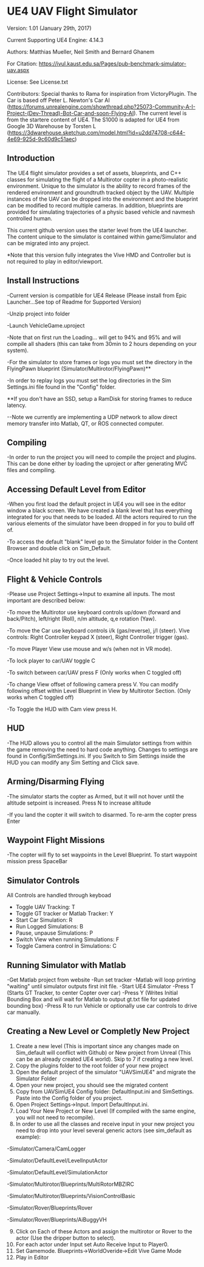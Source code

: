 # UE4 UAV Flight Simulator

Version: 1.01 (January 29th, 2017)

Current Supporting UE4 Engine: 4.14.3

Authors: Matthias Mueller, Neil Smith and Bernard Ghanem

For Citation: https://ivul.kaust.edu.sa/Pages/pub-benchmark-simulator-uav.aspx

License: See License.txt

Contributors: Special thanks to Rama for inspiration from VictoryPlugin. The Car is based off Peter L. Newton's Car AI (https://forums.unrealengine.com/showthread.php?25073-Community-A-I-Project-(Dev-Thread)-Bot-Car-and-soon-Flying-AI). The current level is from the startere content of UE4. The S1000 is adapted for UE4 from Google 3D Warehouse by Torsten L (https://3dwarehouse.sketchup.com/model.html?id=u2dd74708-c644-4e69-925d-9c60d9c51aec)

## Introduction

The UE4 flight simulator provides a set of assets, blueprints, and C++ classes for simulating the flight of a Multirotor copter in a photo-realistic environment. Unique to the simulator is the ability to record frames of the rendered environment and groundtruth tracked object by the UAV. Multiple instances of the UAV can be dropped into the environment and the blueprint can be modified to record multiple cameras. In addition, blueprints are provided for simulating trajectories of a physic based vehicle and navmesh controlled human.

This current github version uses the starter level from the UE4 launcher. The content unique to the simulator is contained within game/Simulator and can be migrated into any project.

*Note that this version fully integrates the Vive HMD and Controller but is not required to play in editor/viewport.

## Install Instructions

-Current version is compatible for UE4 Release (Please install from Epic Launcher...See top of Readme for Supported Version)

-Unzip project into folder

-Launch VehicleGame.uproject

-Note that on first run the Loading... will get to 94% and 95% and will compile all shaders (this can take from 30min to 2 hours depending on your system).

-For the simulator to store frames or logs you must set the directory in the FlyingPawn blueprint (Simulator/Multirotor/FlyingPawn)**

-In order to replay logs you must set the log directories in the Sim Settings.ini file found in the "Config" folder. 

**If you don't have an SSD, setup a RamDisk for storing frames to reduce latency. 

--Note we currently are implementing a UDP network to allow direct memory transfer into Matlab, QT, or ROS connected computer.

## Compiling

-In order to run the project you will need to compile the project and plugins. This can be done either by loading the uproject or after generating MVC files and compiling.

## Accessing Default Level from Editor

-When you first load the default project in UE4 you will see in the editor window a black screen. We have created a blank level that has everything integrated for you that needs to be loaded. All the actors required to run the various elements of the simulator have been dropped in for you to build off of.

-To access the default "blank" level go to the Simulator folder in the Content Browser and double click on Sim_Default. 

-Once loaded hit play to try out the level.

## Flight & Vehicle Controls

-Please use Project Settings->Input to examine all inputs. The most important are described below:

-To move the Multirotor use keyboard controls up/down (forward and back/Pitch), left/right (Roll), n/m altitude, q,e rotation (Yaw).
  
-To move the Car use keyboard controls i/k (gas/reverse), j/l (steer). Vive controls: Right Controller keypad X (steer), Right Controller trigger (gas).

-To move Player View use mouse and w/s (when not in VR mode).

-To lock player to car/UAV toggle C

-To switch between car/UAV press F (Only works when C toggled off)

-To change View offset of following camera press V. You can modify following offset within Level Blueprint in View by Multirotor Section. (Only works when C toggled off)

-To Toggle the HUD with Cam view press H.

## HUD

-The HUD allows you to control all the main Simulator settings from within the game removing the need to hard code anything. Changes to settings are found in Config/SimSettings.ini. If you Switch to Sim Settings inside the HUD you can modify any Sim Setting and Click save.

## Arming/Disarming Flying

-The simulator starts the copter as Armed, but it will not hover until the altitude setpoint is increased. Press N to increase altitude

-If you land the copter it will switch to disarmed. To re-arm the copter press Enter

## Waypoint Flight Missions

-The copter will fly to set waypoints in the Level Blueprint. To start waypoint mission press SpaceBar

## Simulator Controls

All Controls are handled through keyboad
- Toggle UAV Tracking: T
- Toggle GT tracker or Matlab Tracker: Y
- Start Car Simulation: R
- Run Logged Simulations: B
- Pause, unpause Simulations: P
- Switch View when running Simulations: F
- Toggle Camera control in Simulations: C

## Running Simulator with Matlab

-Get Matlab project from website
-Run set tracker
-Matlab will loop printing "waiting" until simulator outputs first init file.
-Start UE4 Simulator
-Press T (Starts GT Tracker, to center Copter over car)
-Press Y (Writes Initial Bounding Box and will wait for Matlab to output gt.txt file for updated bounding box)
-Press R to run Vehicle or optionally use car controls to drive car manually.


## Creating a New Level or Completly New Project

1. Create a new level (This is important since any changes made on Sim_default will conflict with Github) or New project from Unreal (This can be an already created UE4 world). Skip to 7 if creating a new level.
2. Copy the plugins folder to the root folder of your new project
3. Open the default project of the simulator "UAVSimUE4" and migrate the Simulator Folder
4. Open your new project, you should see the migrated content
5. Copy from UAVSimUE4 Config folder: DefaultInput.ini and SimSettings. Paste into the Config folder of you project.
6. Open Project Settings->Input. Import DefaultInput.ini.
7. Load Your New Project or New Level (If compiled with the same engine, you will not need to recompile). 
8. In order to use all the classes and receive input in your new project you need to drop into your level several generic actors (see sim_default as example):

-Simulator/Camera/CamLogger

-Simulator/DefaultLevel/LevelInputActor

-Simulator/DefaultLevel/SimulationActor

-Simulator/Multirotor/Blueprints/MultiRotorMBZIRC

-Simulator/Multirotor/Blueprints/VisionControlBasic

-Simulator/Rover/Blueprints/Rover

-Simulator/Rover/Blueprints/AiBuggyVH

9. Click on Each of these Actors and assign the multirotor or Rover to the actor (Use the dripper button to select).
10. For each actor under Input set Auto Receive Input to Player0. 
11. Set Gamemode. Blueprints->WorldOveride->Edit Vive Game Mode
12. Play in Editor